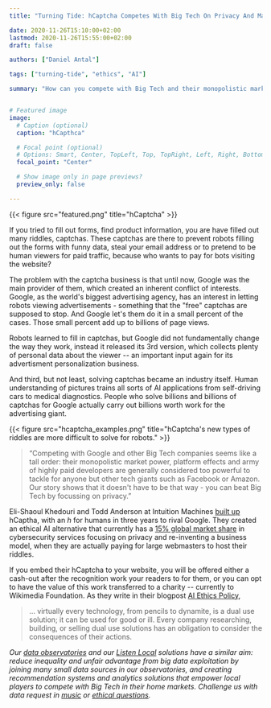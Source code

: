 ```yaml
---
title: "Turning Tide: hCaptcha Competes With Big Tech On Privacy And Market Share"

date: 2020-11-26T15:10:00+02:00
lastmod: 2020-11-26T15:55:00+02:00
draft: false

authors: ["Daniel Antal"]

tags: ["turning-tide", "ethics", "AI"]

summary: "How can you compete with Big Tech and their monopolistic market power, platform effects and army of highly paid developers? hCaptcha shows that with privacy, higher ethical standards and a different business model it is possible."


# Featured image
image:
  # Caption (optional)
  caption: "hCapthca"

  # Focal point (optional)
  # Options: Smart, Center, TopLeft, Top, TopRight, Left, Right, BottomLeft, Bottom, BottomRight
  focal_point: "Center"

  # Show image only in page previews?
  preview_only: false

---
```


{{< figure src="featured.png" title="hCaptcha" >}}

If you tried to fill out forms, find product information, you are have filled out many riddles, captchas.  These captchas are there to prevent robots filling out the forms with funny data, steal your email address or to pretend to be human viewers for paid traffic, because who wants to pay for bots visiting the website?

The problem with the captcha business is that until now, Google was the main provider of them, which created an inherent conflict of interests. Google, as the world's biggest advertising agency, has an interest in letting robots viewing advertisements - something that the "free" captchas are supposed to stop.  And Google let's them do it in a small percent of the cases. Those small percent add up to billions of page views.

Robots learned to fill in captchas, but Google did not fundamentally change the way they work, instead it released its 3rd version, which collects plenty of personal data about the viewer -- an important input again for its advertisment personalization business. 

And third, but not least, solving captchas became an industry itself.  Human understanding of pictures trains all sorts of AI applications from self-driving cars to medical diagnostics. People who solve billions and billions of captchas for Google actually carry out billions worth work for the advertising giant.

{{< figure src="hcaptcha_examples.png" title="hCaptcha's new types of riddles are more difficult to solve for robots." >}}

>“Competing with Google and other Big Tech companies seems like a tall order: their monopolistic market power, platform effects and army of highly paid developers are generally considered too powerful to tackle for anyone but other tech giants such as Facebook or Amazon. Our story shows that it doesn't have to be that way - you can beat Big Tech by focussing on privacy.”

Eli-Shaoul Khedouri and Todd Anderson at Intuition Machines [built up](https://www.fastcompany.com/90377406/suspicious-of-googles-recaptcha-heres-a-popular-alternative) hCaptha, with an *h* for humans in three years to rival Google. They created an ethical AI alternative that currently has a [15% global market share](https://www.hcaptcha.com/post/hcaptcha-now-the-largest-independent-captcha-service) in cybersecurity services focusing on privacy and re-inventing a business model, when they are actually paying for large webmasters to host their riddles. 

If you embed their hCaptcha to your website, you will be offered either a cash-out after the recognition work your readers to for them, or you can opt to have the value of this work transferred to a charity -- currently to Wikimedia Foundation. As they write in their blogpost [AI Ethics Policy](https://www.hcaptcha.com/ai-ethics),

>... virtually every technology, from pencils to dynamite, is a dual use solution; it can be used for good or ill. Every company researching, building, or selling dual use solutions has an obligation to consider the consequences of their actions.

*Our [data observatories](https://dataobservatory.eu/) and our [Listen Local](https://dataandlyrics.com/tag/listen-local/) solutions have a similar aim: reduce inequality and unfair advantage from big data exploitation by joining many small data sources in our observatories, and creating recommendation systems and analytics solutions that empower local players to compete with Big Tech in their home markets. Challenge us with data request in [music](https://music.dataobservatory.eu/) or [ethical questions](https://music.dataobservatory.eu/#contact).*